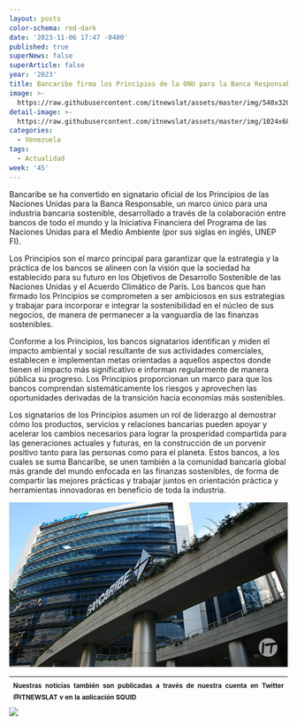 ```yaml
---
layout: posts
color-schema: red-dark
date: '2023-11-06 17:47 -0400'
published: true
superNews: false
superArticle: false
year: '2023'
title: Bancaribe firma los Principios de la ONU para la Banca Responsable
image: >-
  https://raw.githubusercontent.com/itnewslat/assets/master/img/540x320/Bancaribe-p.jpg
detail-image: >-
  https://raw.githubusercontent.com/itnewslat/assets/master/img/1024x680/Bancaribe-g.jpg
categories:
  - Venezuela
tags:
  - Actualidad
week: '45'
---
```

Bancaribe se ha convertido en signatario oficial de los Principios de las Naciones Unidas para la Banca Responsable, un marco único para una industria bancaria sostenible, desarrollado a través de la colaboración entre bancos de todo el mundo y la Iniciativa Financiera del Programa de las Naciones Unidas para el Medio Ambiente (por sus siglas en inglés, UNEP FI).

Los Principios son el marco principal para garantizar que la estrategia y la práctica de los bancos se alineen con la visión que la sociedad ha establecido para su futuro en los Objetivos de Desarrollo Sostenible de las Naciones Unidas y el Acuerdo Climático de París. Los bancos que han firmado los Principios se comprometen a ser ambiciosos en sus estrategias y trabajar para incorporar e integrar la sostenibilidad en el núcleo de sus negocios, de manera de permanecer a la vanguardia de las finanzas sostenibles.

Conforme a los Principios, los bancos signatarios identifican y miden el impacto ambiental y social resultante de sus actividades comerciales, establecen e implementan metas orientadas a aquellos aspectos donde tienen el impacto más significativo e informan regularmente de manera pública su progreso. Los Principios proporcionan un marco para que los bancos comprendan sistemáticamente los riesgos y aprovechen las oportunidades derivadas de la transición hacia economías más sostenibles.

Los signatarios de los Principios asumen un rol de liderazgo al demostrar cómo los productos, servicios y relaciones bancarias pueden apoyar y acelerar los cambios necesarios para lograr la prosperidad compartida para las generaciones actuales y futuras, en la construcción de un porvenir positivo tanto para las personas como para el planeta. Estos bancos, a los cuales se suma Bancaribe, se unen también a la comunidad bancaria global más grande del mundo enfocada en las finanzas sostenibles, de forma de compartir las mejores prácticas y trabajar juntos en orientación práctica y herramientas innovadoras en beneficio de toda la industria.

![](https://raw.githubusercontent.com/itnewslat/assets/master/img/540x320/Bancaribe-p.jpg)

<table style="height: 42px;" width="569">
<tbody>
<tr>
<td style="text-align: justify;"><sub><strong>Nuestras noticias también son publicadas a través de nuestra cuenta en Twitter <a href="https://twitter.com/itnewslat?lang=es">@ITNEWSLAT</a> y en la aplicación <a href="https://squidapp.co/en/">SQUID</a></strong></sub></td>
</tr>
</tbody>
</table>

<img src="https://tracker.metricool.com/c3po.jpg?hash=56f88a41e39ab42c063cc51676587a04"/>
